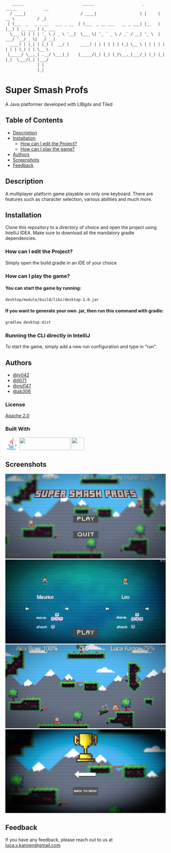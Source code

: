 
```
   _____                          _____                     _       _____            __     
  / ____|                        / ____|                   | |     |  __ \          / _|    
 | (___  _   _ _ __   ___ _ __  | (___  _ __ ___   __ _ ___| |__   | |__) | __ ___ | |_ ___ 
  \___ \| | | | '_ \ / _ \ '__|  \___ \| '_ ` _ \ / _` / __| '_ \  |  ___/ '__/ _ \|  _/ __|
  ____) | |_| | |_) |  __/ |     ____) | | | | | | (_| \__ \ | | | | |   | | | (_) | | \__ \
 |_____/ \__,_| .__/ \___|_|    |_____/|_| |_| |_|\__,_|___/_| |_| |_|   |_|  \___/|_| |___/
              | |                                                                           
              |_|                                                                           
```
# Super Smash Profs

A Java platformer developed with LIBgdx and Tiled

## Table of Contents

- [Description](#description)
- [Installation](#installation)
  - [How can I edit the Project?](#how-can-i-edit-the-project)
  - [How can I play the game?](#how-can-i-play-the-game)
- [Authors](#authors)
- [Screenshots](#screenshots)
- [Feedback](#feedback)

## Description

A multiplayer platform game playable on only one keyboard. There are features such as
character selection, various abilities and much more.

## Installation

Clone this repository to a directory of choice and open the project using IntelliJ IDEA.
Make sure to download all the mandatory gradle dependencies.

### How can I edit the Project?

Simply open the build.gradle in an IDE of your choice

### How can I play the game?

#### You can start the game by running:

```path
desktop/module/build/libs/desktop-1.0.jar
```

#### If you want to generate your own .jar, then run this command with gradle:

```gradle
gradlew desktop:dist
```

### Running the CLI directly in IntelliJ
To start the game, simply add a new run configuration and type in "run".

## Authors

- [@lv042](https://github.com/lv042)
- [@ll071](https://gitlab.mi.hdm-stuttgart.de/ll071)
- [@md147](https://gitlab.mi.hdm-stuttgart.de/md147)
- [@ab306](https://gitlab.mi.hdm-stuttgart.de/ab306)

### License

[Apache 2.0](https://choosealicense.com/licenses/apache-2.0/)



### Built With

<a href="https://docs.oracle.com/javase/tutorial/index.html"><img src="https://raw.githubusercontent.com/devicons/devicon/master/icons/java/java-original.svg" height="40px" width="40px" /></a> <a href="https://libgdx.com/"><img src="https://libgdx.com/assets/brand/logo.svg" height="40px" width="160px" /></a>  <a href="https://www.mapeditor.org/"><img src="https://www.mapeditor.org/img/tiled-logo-filled.png" height="40px" width="40px" /></a>


## Screenshots

![mainmenu](./assets/screenshots/mainmenu.png)
![selection](./assets/screenshots/selection.png)
![gameplay](./assets/screenshots/gameplay.png)
![winner](./assets/screenshots/winner.png)



## Feedback

If you have any feedback, please reach out to us at luca.v.kannen@gmail.com
